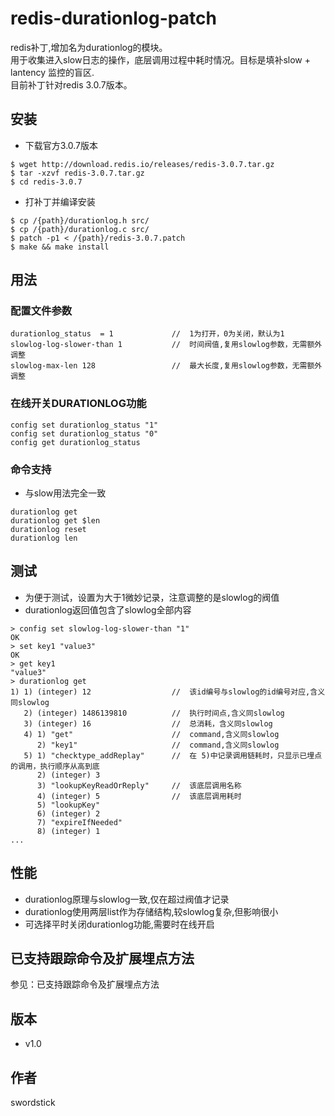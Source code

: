 # redis-durationlog-patch

redis补丁,增加名为durationlog的模块。<br>
用于收集进入slow日志的操作，底层调用过程中耗时情况。目标是填补slow + lantency 监控的盲区.<br>
目前补丁针对redis 3.0.7版本。

## 安装


* 下载官方3.0.7版本

```
$ wget http://download.redis.io/releases/redis-3.0.7.tar.gz
$ tar -xzvf redis-3.0.7.tar.gz
$ cd redis-3.0.7
```

* 打补丁并编译安装

```
$ cp /{path}/durationlog.h src/
$ cp /{path}/durationlog.c src/
$ patch -p1 < /{path}/redis-3.0.7.patch
$ make && make install
```


## 用法

### 配置文件参数

```
durationlog_status  = 1				//	1为打开，0为关闭，默认为1
slowlog-log-slower-than 1			//	时间阀值,复用slowlog参数，无需额外调整
slowlog-max-len 128					//	最大长度,复用slowlog参数，无需额外调整

```

### 在线开关DURATIONLOG功能

```
config set durationlog_status "1"	
config set durationlog_status "0"	
config get durationlog_status
```


### 命令支持

* 与slow用法完全一致

```
durationlog get 
durationlog get $len
durationlog reset
durationlog len

```

## 测试

* 为便于测试，设置为大于1微妙记录，注意调整的是slowlog的阀值
* durationlog返回值包含了slowlog全部内容

```
> config set slowlog-log-slower-than "1"
OK
> set key1 "value3"
OK
> get key1
"value3"
> durationlog get
1) 1) (integer) 12					//	该id编号与slowlog的id编号对应,含义同slowlog
   2) (integer) 1486139810			//	执行时间点,含义同slowlog
   3) (integer) 16					//	总消耗，含义同slowlog
   4) 1) "get"						//	command,含义同slowlog
      2) "key1"						//	command,含义同slowlog
   5) 1) "checktype_addReplay"		//	在 5)中记录调用链耗时，只显示已埋点的调用，执行顺序从高到底
      2) (integer) 3
      3) "lookupKeyReadOrReply"		//	该底层调用名称
      4) (integer) 5				//	该底层调用耗时
      5) "lookupKey"
      6) (integer) 2
      7) "expireIfNeeded"
      8) (integer) 1
...
```

## 性能

* durationlog原理与slowlog一致,仅在超过阀值才记录
* durationlog使用两层list作为存储结构,较slowlog复杂,但影响很小
* 可选择平时关闭durationlog功能,需要时在线开启

## 已支持跟踪命令及扩展埋点方法

参见：已支持跟踪命令及扩展埋点方法

## 版本

* v1.0

## 作者

swordstick


